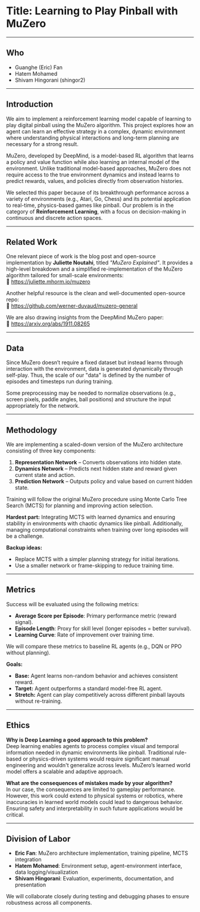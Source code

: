# **Title: Learning to Play Pinball with MuZero**

---

## **Who**  
- Guanghe (Eric) Fan 
- Hatem Mohamed 
- Shivam Hingorani (shingor2)

---

## **Introduction**  
We aim to implement a reinforcement learning model capable of learning to play digital pinball using the MuZero algorithm. This project explores how an agent can learn an effective strategy in a complex, dynamic environment where understanding physical interactions and long-term planning are necessary for a strong result.

MuZero, developed by DeepMind, is a model-based RL algorithm that learns a policy and value function while also learning an internal model of the environment. Unlike traditional model-based approaches, MuZero does not require access to the true environment dynamics and instead learns to predict rewards, values, and policies directly from observation histories.

We selected this paper because of its breakthrough performance across a variety of environments (e.g., Atari, Go, Chess) and its potential application to real-time, physics-based games like pinball. Our problem is in the category of **Reinforcement Learning**, with a focus on decision-making in continuous and discrete action spaces.

---

## **Related Work**  
One relevant piece of work is the blog post and open-source implementation by **Juliette Noutahi**, titled *"MuZero Explained"*. It provides a high-level breakdown and a simplified re-implementation of the MuZero algorithm tailored for small-scale environments:  
🔗 https://juliette.mhorm.io/muzero  

Another helpful resource is the clean and well-documented open-source repo:  
🔗 https://github.com/werner-duvaud/muzero-general  

We are also drawing insights from the DeepMind MuZero paper:  
🔗 https://arxiv.org/abs/1911.08265  

---

## **Data**  
Since MuZero doesn’t require a fixed dataset but instead learns through interaction with the environment, data is generated dynamically through self-play. Thus, the scale of our "data" is defined by the number of episodes and timesteps run during training.  

Some preprocessing may be needed to normalize observations (e.g., screen pixels, paddle angles, ball positions) and structure the input appropriately for the network.

---

## **Methodology**  
We are implementing a scaled-down version of the MuZero architecture consisting of three key components:
1. **Representation Network** – Converts observations into hidden state.
2. **Dynamics Network** – Predicts next hidden state and reward given current state and action.
3. **Prediction Network** – Outputs policy and value based on current hidden state.

Training will follow the original MuZero procedure using Monte Carlo Tree Search (MCTS) for planning and improving action selection.

**Hardest part:** Integrating MCTS with learned dynamics and ensuring stability in environments with chaotic dynamics like pinball. Additionally, managing computational constraints when training over long episodes will be a challenge.

**Backup ideas:**  
- Replace MCTS with a simpler planning strategy for initial iterations.  
- Use a smaller network or frame-skipping to reduce training time.

---

## **Metrics**  
Success will be evaluated using the following metrics:  
- **Average Score per Episode**: Primary performance metric (reward signal).  
- **Episode Length**: Proxy for skill level (longer episodes = better survival).  
- **Learning Curve**: Rate of improvement over training time.  

We will compare these metrics to baseline RL agents (e.g., DQN or PPO without planning).  

**Goals:**  
- **Base:** Agent learns non-random behavior and achieves consistent reward.  
- **Target:** Agent outperforms a standard model-free RL agent.  
- **Stretch:** Agent can play competitively across different pinball layouts without re-training.

---

## **Ethics**  
**Why is Deep Learning a good approach to this problem?**  
Deep learning enables agents to process complex visual and temporal information needed in dynamic environments like pinball. Traditional rule-based or physics-driven systems would require significant manual engineering and wouldn't generalize across levels. MuZero’s learned world model offers a scalable and adaptive approach.

**What are the consequences of mistakes made by your algorithm?**  
In our case, the consequences are limited to gameplay performance. However, this work could extend to physical systems or robotics, where inaccuracies in learned world models could lead to dangerous behavior. Ensuring safety and interpretability in such future applications would be critical.

---

## **Division of Labor**  
- **Eric Fan**: MuZero architecture implementation, training pipeline, MCTS integration  
- **Hatem Mohamed**: Environment setup, agent-environment interface, data logging/visualization  
- **Shivam Hingorani**: Evaluation, experiments, documentation, and presentation  

We will collaborate closely during testing and debugging phases to ensure robustness across all components.
